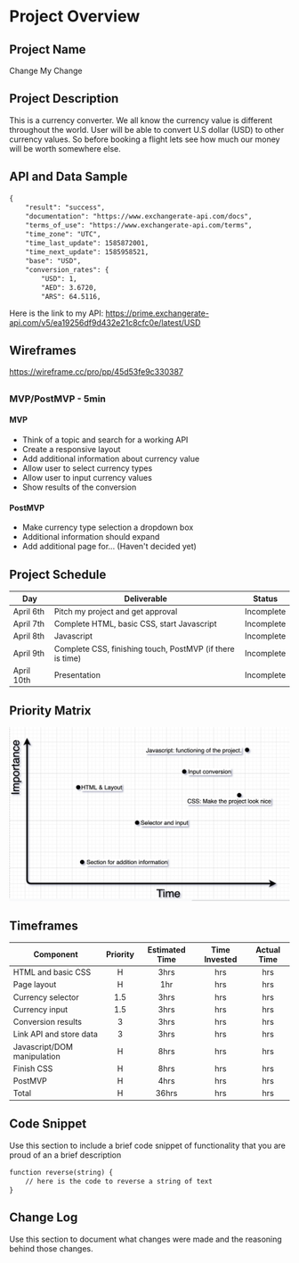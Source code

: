# Project Overview

## Project Name

Change My Change

##

## Project Description

This is a currency converter. We all know the currency value is different throughout the world. User will be able to convert U.S dollar (USD) to other currency values. So before booking a flight lets see how much our money will be worth somewhere else.

##

## API and Data Sample

```
{
    "result": "success",
    "documentation": "https://www.exchangerate-api.com/docs",
    "terms_of_use": "https://www.exchangerate-api.com/terms",
    "time_zone": "UTC",
    "time_last_update": 1585872001,
    "time_next_update": 1585958521,
    "base": "USD",
    "conversion_rates": {
        "USD": 1,
        "AED": 3.6720,
        "ARS": 64.5116,
```

Here is the link to my API: https://prime.exchangerate-api.com/v5/ea19256df9d432e21c8cfc0e/latest/USD

##

## Wireframes

https://wireframe.cc/pro/pp/45d53fe9c330387

##

### MVP/PostMVP - 5min

#### MVP

- Think of a topic and search for a working API
- Create a responsive layout
- Add additional information about currency value
- Allow user to select currency types
- Allow user to input currency values
- Show results of the conversion

#### PostMVP

- Make currency type selection a dropdown box
- Additional information should expand
- Add additional page for... (Haven't decided yet)

##

## Project Schedule

| Day        | Deliverable                                               | Status     |
| ---------- | --------------------------------------------------------- | ---------- |
| April 6th  | Pitch my project and get approval                         | Incomplete |
| April 7th  | Complete HTML, basic CSS, start Javascript                | Incomplete |
| April 8th  | Javascript                                                | Incomplete |
| April 9th  | Complete CSS, finishing touch, PostMVP (if there is time) | Incomplete |
| April 10th | Presentation                                              | Incomplete |

##

## Priority Matrix

![alt text](Time-Importance-Matrix.png)

##

## Timeframes

| Component                   | Priority | Estimated Time | Time Invested | Actual Time |
| --------------------------- | :------: | :------------: | :-----------: | :---------: |
| HTML and basic CSS          |    H     |      3hrs      |      hrs      |     hrs     |
| Page layout                 |    H     |      1hr       |      hrs      |     hrs     |
| Currency selector           |   1.5    |      3hrs      |      hrs      |     hrs     |
| Currency input              |   1.5    |      3hrs      |      hrs      |     hrs     |
| Conversion results          |    3     |      3hrs      |      hrs      |     hrs     |
| Link API and store data     |    3     |      3hrs      |      hrs      |     hrs     |
| Javascript/DOM manipulation |    H     |      8hrs      |      hrs      |     hrs     |
| Finish CSS                  |    H     |      8hrs      |      hrs      |     hrs     |
| PostMVP                     |    H     |      4hrs      |      hrs      |     hrs     |
| Total                       |    H     |     36hrs      |      hrs      |     hrs     |

##

## Code Snippet

Use this section to include a brief code snippet of functionality that you are proud of an a brief description

```
function reverse(string) {
	// here is the code to reverse a string of text
}
```

##

## Change Log

Use this section to document what changes were made and the reasoning behind those changes.
